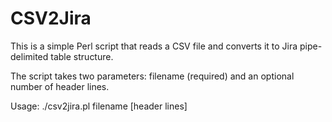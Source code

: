 # CSV2Jira
This is a simple Perl script that reads a CSV file and converts it to Jira pipe-delimited table structure.

The script takes two parameters: filename (required) and an optional number of header lines.

Usage: ./csv2jira.pl filename [header lines]

